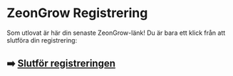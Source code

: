 # ZeonGrow Registrering

Som utlovat är här din senaste ZeonGrow-länk! Du är bara ett klick från att slutföra din registrering:

## ➡️ [Slutför registreringen](https://tinyurl.com/bdz6wzsf)